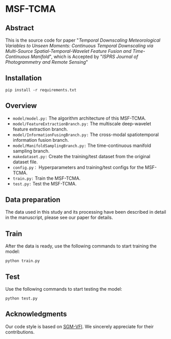 # MSF-TCMA

## Abstract

This is the source code for paper "_Temporal Downscaling Meteorological Variables to Unseen Moments: Continuous Temporal Downscaling via Multi-Source Spatial-Temporal-Wavelet Feature Fusion and Time-Continuous Manifold_", which is Accepted by "_ISPRS Journal of Photogrammetry and Remote Sensing_"

## Installation

```
pip install -r requirements.txt
```

## Overview

- `model/model.py:` The algorithm architecture of this MSF-TCMA.
- `model/FeatureExtractionBranch.py:` The multiscale deep-wavelet feature extraction branch.
- `model/InformationFusingBranch.py:` The cross-modal spatiotemporal information fusion branch.
- `model/ManifoldSamplingBranch.py:` The time-continuous manifold sampling branch.
- `makedataset.py:` Create the training/test dataset from the original dataset file.
- `config.py：`  Hyperparameters and training/test configs for the MSF-TCMA.
- `train.py:` Train the MSF-TCMA.
- `test.py:` Test the MSF-TCMA.

## Data preparation

The data used in this study and its processing have been described in detail in the manuscript, please see our paper for details.

## Train

After the data is ready, use the following commands to start training the model:
```
python train.py
```

## Test
Use the following commands to start testing the model:
```
python test.py
```

## Acknowledgments

Our code style is based on [SGM-VFI]([https://github.com/chengtan9907/OpenSTL](https://github.com/MCG-NJU/SGM-VFI)). We sincerely appreciate for their contributions.


